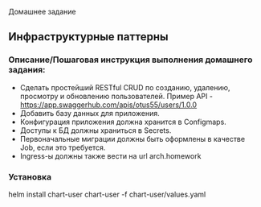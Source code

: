 

 Домашнее задание
## Инфраструктурные паттерны

### Описание/Пошаговая инструкция выполнения домашнего задания:
- Сделать простейший RESTful CRUD по созданию, удалению, просмотру и обновлению пользователей.
Пример API - https://app.swaggerhub.com/apis/otus55/users/1.0.0
- Добавить базу данных для приложения.
- Конфигурация приложения должна хранится в Configmaps.
- Доступы к БД должны храниться в Secrets.
- Первоначальные миграции должны быть оформлены в качестве Job, если это требуется.
- Ingress-ы должны также вести на url arch.homework


### Установка

helm install chart-user chart-user -f chart-user/values.yaml

 




